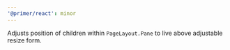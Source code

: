 ```yaml
---
'@primer/react': minor
---
```


Adjusts position of children within `PageLayout.Pane` to live above adjustable resize form.
